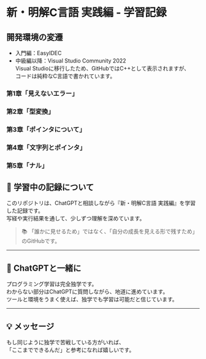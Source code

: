 # 新・明解C言語 実践編 - 学習記録  

  ## 開発環境の変遷  
- 入門編：EasyIDEC  
- 中級編以降：Visual Studio Community 2022  
Visual Studioに移行したため、GitHubではC++として表示されますが、  
コードは純粋なC言語で書かれています。  

### 第1章「見えないエラー」    
### 第2章「型変換」  
### 第3章「ポインタについて」  
### 第4章「文字列とポインタ」  
### 第5章「ナル」  
    
## 🚀 学習中の記録について
このリポジトリは、ChatGPTと相談しながら『新・明解C言語 実践編』を学習した記録です。  
写経や実行結果を通して、少しずつ理解を深めています。

> 📚 「誰かに見せるため」ではなく、「自分の成長を見える形で残すため」のGitHubです。

---

## 🤝 ChatGPTと一緒に

プログラミング学習は完全独学です。  
わからない部分はChatGPTに質問しながら、地道に進めています。  
ツールと環境をうまく使えば、独学でも学習は可能だと信じています。

---

## 💡 メッセージ

もし同じように独学で苦戦している方がいれば、  
「ここまでできるんだ」と参考になれば嬉しいです。
